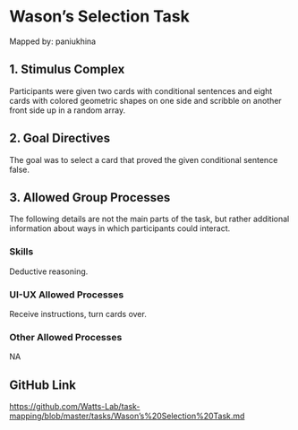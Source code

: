 # Wason’s Selection Task

Mapped by: paniukhina 

## 1. Stimulus Complex 
Participants were given two cards with conditional sentences and eight cards with colored geometric shapes on one side and scribble on another front side up in a random array.

## 2. Goal Directives 
The goal was to select a card that proved the given conditional sentence false.

## 3. Allowed Group Processes 
The following details are not the main parts of the task, but rather additional information about ways in which participants could interact.

### Skills 
Deductive reasoning.

### UI-UX Allowed Processes
Receive instructions, turn cards over.

### Other Allowed Processes
NA

## GitHub Link 
https://github.com/Watts-Lab/task-mapping/blob/master/tasks/Wason’s%20Selection%20Task.md